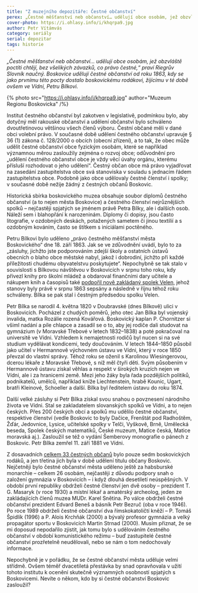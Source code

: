 ```yaml
---
title: "Z muzejního depozitáře: Čestné občanství"
perex: „Čestné měšťanství neb občanství… udělují obce osobám, jež obzvláště poctíti chtějí, bez všelikých závazků, co právo čestné,“ praví Riegrův Slovník naučný. V Boskovicích se této pocty jako prvnímu dostalo boskovickému rodákovi Petru Bílkovi.
cover-photo: https://i.ohlasy.info/i/khqrpa9.jpg
author: Petr Vítámvás
category: seriály
serial: depozitar
tags: historie
---
```


*„Čestné měšťanství neb občanství… udělují obce osobám, jež obzvláště poctíti chtějí, bez všelikých závazků, co právo čestné,“ praví Riegrův Slovník naučný. Boskovice udělují čestné občanství od roku 1863, kdy se jako prvnímu této pocty dostalo boskovickému rodákovi, žijícímu v té době ovšem ve Vídni, Petru Bílkovi.*

{% photo src="https://i.ohlasy.info/i/khqrpa9.jpg" author="Muzeum Regionu Boskovicka" /%}

Institut čestného občanství byl zakotven v legislativě, podmínkou bylo, aby dotyčný měl rakouské občanství a udělení občanství bylo schváleno dvoutřetinovou většinou všech členů výboru. Čestní občané měli v dané obci volební právo. V současné době udělení čestného občanství upravuje § 36 (1) zákona č. 128/2000 o obcích (obecní zřízení), a to tak, že obec může udělit čestné občanství obce fyzickým osobám, které se například významnou měrou zasloužily zejména o rozvoj obce; odůvodnění pro „udělení čestného občanství obce je vždy věcí úvahy orgánu, kterému přísluší rozhodovat o jeho udělení“. Čestný občan obce má právo vyjadřovat na zasedání zastupitelstva obce svá stanoviska v souladu s jednacím řádem zastupitelstva obce. Podobně jako obce udělovaly čestné členství i spolky; v současné době nežije žádný z čestných občanů Boskovic.

Historická sbírka boskovického muzea obsahuje soubor diplomů čestného občanství (a to nejen města Boskovice) a čestného členství nejrůznějších spolků – nejčastěji spjatých se jménem právě Petra Bílky, ale i dalších osob. Náleží sem i blahopřání k narozeninám. Diplomy či dopisy, jsou často litografie, v ozdobných deskách, potažených sametem či jinou textilií a s ozdobným kováním, často se štítkem s iniciálami poctěného.

Petru Bílkovi bylo uděleno „právo čestného měšťanství města Boskovického“ dne 18. září 1863. Jak se ve zdůvodnění uvádí, bylo to za „zásluhy, jichžto jste podporováním zdejší školy a ostatních ústavů obecních o blaho obce městské nabyl, jakož i dobrodiní, jichžto při každé příležitosti chudému obyvatelstvu poskytujete“. Nepochybně se tak stalo v souvislosti s Bílkovou návštěvou v Boskovicích v srpnu toho roku, kdy přivezl knihy pro školní mládež a obdaroval finančními dary učitele a nákupem knih a časopisů také [podpořil nově zakládaný spolek Velen](http://www.ohlasy.info/clanky/2018/08/velen.html), jehož stanovy byly právě v srpnu 1863 sepsány a následně v říjnu téhož roku schváleny. Bílka se pak stal i čestným předsedou spolku Velen.

Petr Bílka se narodil 4. května 1820 v Doubravské (dnes Bílkově) ulici v Boskovicích. Pocházel z chudých poměrů, jeho otec Jan Bílka byl vojenský invalida, matka Rozálie rozená Kovářová. Boskovický kaplan P. Chornitzer si všiml nadání a píle chlapce a zasadil se o to, aby jej rodiče dali studovat na gymnázium (v Moravské Třebové v letech 1832–1838) a poté pokračoval na universitě ve Vídni. Vzhledem k nemajetnosti rodičů byl nucen si na své studium vydělávat kondicemi, tedy doučováním. V letech 1844–1850 působil jako učitel v Hermannově výchovném ústavu ve Vídni, který v roce 1850 převzal do vlastní správy. Téhož roku se oženil s Karolinou Wiesingerovou, dcerou lékaře z Moravské Třebové, s níž měl čtyři děti. Svým působením v Hermannově ústavu získal věhlas a respekt v širokých kruzích nejen ve Vídni, ale i za hranicemi země. Mezi jeho žáky byla řada pozdějších politiků, podnikatelů, umělců, například kníže Liechtenstein, hrabě Kounic, Ugart, bratři Kleinové, Schoeller a další. Bílka byl ředitelem ústavu do roku 1874.

Další velké zásluhy si Petr Bílka získal svou snahou o povznesení národního života ve Vídni. Stal se zakladatelem slovanských spolků ve Vídni, a to nejen českých. Přes 200 českých obcí a spolků mu udělilo čestné občanství, respektive členství (vedle Boskovic to byly Dačice, Frenštát pod Radhoštěm, Žďár, Jedovnice, Lysice, učitelské spolky v Telči, Vyškově, Brně, Umělecká beseda, Spolek českých matematiků, České muzeum, Matice česká, Matice moravská aj.). Zasloužil se též o vydání Šemberovy monografie o pánech z Boskovic. Petr Bílka zemřel 11. září 1881 ve Vídni.

Z dosavadních [celkem 33 čestných občanů](https://www.boskovice.cz/cestni-obcane-a-rodaci/d-22090/p1=30820) bylo pouze sedm boskovických rodáků, a jen třetina jich byla v době udělení titulu občany Boskovic. Nejčetněji bylo čestné občanství města uděleno ještě za habsburské monarchie – celkem 26 osobám, nejčastěji z důvodu podpory snah o založení gymnázia v Boskovicích – i když dlouhá desetiletí neúspěšných. V období první republiky obdrželi čestné členství jen dvě osoby – prezident T. G. Masaryk (v roce 1930) a místní lékař a amatérský archeolog, jeden ze zakládajících členů muzea MUDr. Karel Snětina. Po válce obdrželi čestné občanství prezident Edvard Beneš a básník Petr Bezruč (oba v roce 1946). Po roce 1989 obdrželi čestné občanství dva římskokatoličtí kněží – P. Tomáš Špidlík (1996) a P. Alois Krchňák (2000) a bývalý profesor gymnázia a velký propagátor sportu v Boskovicích Martin Strnad (2000). Musím přiznat, že se mi doposud nepodařilo zjistit, jak tomu bylo s udělováním čestného občanství v období komunistického režimu – buď zastupitelé čestné občanství prozřetelně neudělovali, nebo se nám o tom nedochovaly informace. 

Nepochybně je v pořádku, že se čestné občanství města uděluje velmi střídmě. Ovšem téměř dvacetiletá přestávka by snad opravňovala v užití tohoto institutu k ocenění skutečně významných osobností spjatých s Boskovicemi. Nevíte o někom, kdo by si čestné občanství Boskovic zasloužil?
